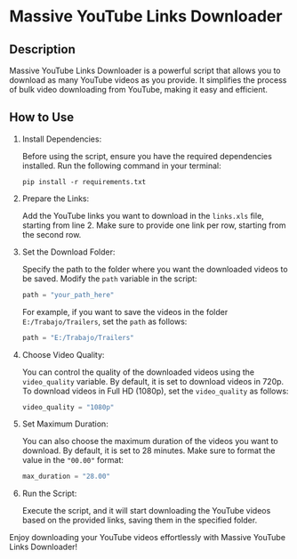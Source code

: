 # Massive YouTube Links Downloader

## Description

Massive YouTube Links Downloader is a powerful script that allows you to download as many YouTube videos as you provide. It simplifies the process of bulk video downloading from YouTube, making it easy and efficient.

## How to Use

1. Install Dependencies:

   Before using the script, ensure you have the required dependencies installed. Run the following command in your terminal:

   ```
   pip install -r requirements.txt
   ```

2. Prepare the Links:

   Add the YouTube links you want to download in the `links.xls` file, starting from line 2. Make sure to provide one link per row, starting from the second row.

3. Set the Download Folder:

   Specify the path to the folder where you want the downloaded videos to be saved. Modify the `path` variable in the script:

   ```python
   path = "your_path_here"
   ```

   For example, if you want to save the videos in the folder `E:/Trabajo/Trailers`, set the `path` as follows:

   ```python
   path = "E:/Trabajo/Trailers"
   ```

4. Choose Video Quality:

   You can control the quality of the downloaded videos using the `video_quality` variable. By default, it is set to download videos in 720p. To download videos in Full HD (1080p), set the `video_quality` as follows:

   ```python
   video_quality = "1080p"
   ```

5. Set Maximum Duration:

   You can also choose the maximum duration of the videos you want to download. By default, it is set to 28 minutes. Make sure to format the value in the `"00.00"` format:

   ```python
   max_duration = "28.00"
   ```

6. Run the Script:

   Execute the script, and it will start downloading the YouTube videos based on the provided links, saving them in the specified folder.

Enjoy downloading your YouTube videos effortlessly with Massive YouTube Links Downloader!
